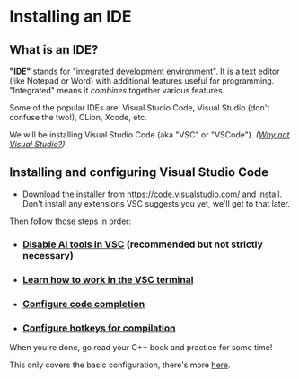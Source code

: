 # Installing an IDE

## What is an IDE?

**"IDE"** stands for "integrated development environment". It is a text editor (like Notepad or Word) with additional features useful for programming. "Integrated" means it *combines* together various features.

Some of the popular IDEs are: Visual Studio Code, Visual Studio (don't confuse the two!), CLion, Xcode, etc.

We will be installing Visual Studio Code (aka "VSC" or "VSCode"). *([Why not Visual Studio?](/tooling/articles/why_not_visual_studio.md))*

## Installing and configuring Visual Studio Code


* Download the installer from https://code.visualstudio.com/ and install.<br/>
  Don't install any extensions VSC suggests you yet, we'll get to that later.

Then follow those steps in order:

* ### [Disable AI tools in VSC](/tooling/articles/disabling_ai_in_vsc.md) (recommended but not strictly necessary)

* ### [Learn how to work in the VSC terminal](/tooling/articles/working_in_vscode_terminal.md)

* ### [Configure code completion](/tooling/articles/configuring_code_completion.md)

* ### [Configure hotkeys for compilation](/tooling/articles/configuring_vsc_tasks.md)

When you're done, go read your C++ book and practice for some time!

This only covers the basic configuration, there's more [here](/tooling/README.md).
